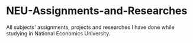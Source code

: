 # NEU-Assignments-and-Researches
All subjects' assignments, projects and researches I have done while studying in National Economics University.
